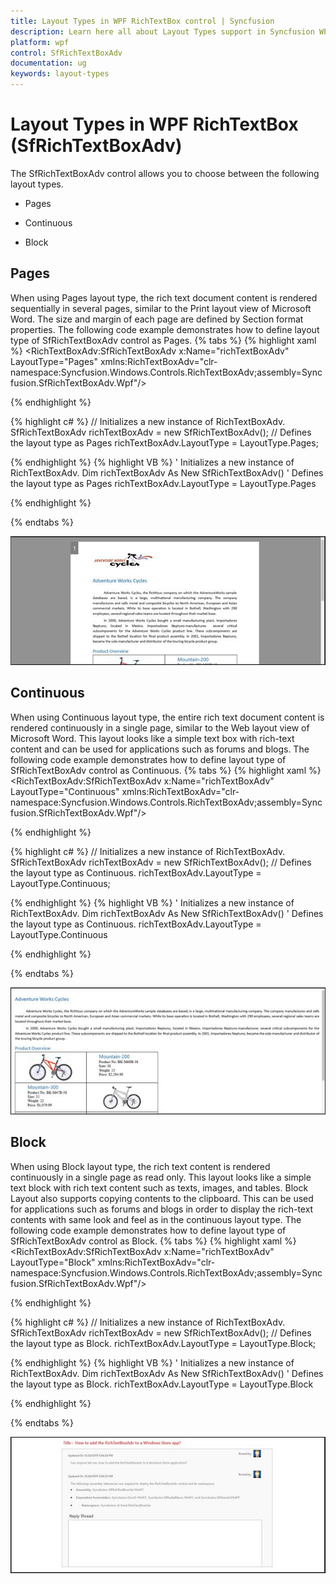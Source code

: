 ```yaml
---
title: Layout Types in WPF RichTextBox control | Syncfusion
description: Learn here all about Layout Types support in Syncfusion WPF RichTextBox (SfRichTextBoxAdv) control and more.
platform: wpf
control: SfRichTextBoxAdv
documentation: ug
keywords: layout-types
---
```

# Layout Types in WPF RichTextBox (SfRichTextBoxAdv)

The SfRichTextBoxAdv control allows you to choose between the following layout types.

* Pages

* Continuous

* Block


## Pages

When using Pages layout type, the rich text document content is rendered sequentially in several pages, similar to the Print layout view of Microsoft Word. The size and margin of each page are defined by Section format properties. 
The following code example demonstrates how to define layout type of SfRichTextBoxAdv control as Pages.
{% tabs %}
{% highlight xaml %}
<RichTextBoxAdv:SfRichTextBoxAdv x:Name="richTextBoxAdv" LayoutType="Pages"  xmlns:RichTextBoxAdv="clr-namespace:Syncfusion.Windows.Controls.RichTextBoxAdv;assembly=Syncfusion.SfRichTextBoxAdv.Wpf"/>

{% endhighlight %}

{% highlight c# %}
// Initializes a new instance of RichTextBoxAdv.
SfRichTextBoxAdv richTextBoxAdv = new SfRichTextBoxAdv();
// Defines the layout type as Pages
richTextBoxAdv.LayoutType = LayoutType.Pages;

{% endhighlight %}
{% highlight VB %}
' Initializes a new instance of RichTextBoxAdv.
Dim richTextBoxAdv As New SfRichTextBoxAdv()
' Defines the layout type as Pages
richTextBoxAdv.LayoutType = LayoutType.Pages


{% endhighlight %}

{% endtabs %}

![WPF RichTextBox with Page Layout](Layout-Types_images/wpf-richtextbox-page-layout.jpeg)

## Continuous

When using Continuous layout type, the entire rich text document content is rendered continuously in a single page, similar to the Web layout view of Microsoft Word. This layout looks like a simple text box with rich-text content and can be used for applications such as forums and blogs.
The following code example demonstrates how to define layout type of SfRichTextBoxAdv control as Continuous.
{% tabs %}
{% highlight xaml %}
<RichTextBoxAdv:SfRichTextBoxAdv x:Name="richTextBoxAdv" LayoutType="Continuous"  xmlns:RichTextBoxAdv="clr-namespace:Syncfusion.Windows.Controls.RichTextBoxAdv;assembly=Syncfusion.SfRichTextBoxAdv.Wpf"/>

{% endhighlight %}

{% highlight c# %}
// Initializes a new instance of RichTextBoxAdv.
SfRichTextBoxAdv richTextBoxAdv = new SfRichTextBoxAdv();
// Defines the layout type as Continuous.
richTextBoxAdv.LayoutType = LayoutType.Continuous;

{% endhighlight %}
{% highlight VB %}
' Initializes a new instance of RichTextBoxAdv.
Dim richTextBoxAdv As New SfRichTextBoxAdv()
' Defines the layout type as Continuous.
richTextBoxAdv.LayoutType = LayoutType.Continuous


{% endhighlight %}

{% endtabs %}

![WPF RichTextBox with Continuous Layout](Layout-Types_images/wpf-richtextbox-continuous-layout.jpeg)

## Block

When using Block layout type, the rich text content is rendered continuously in a single page as read only. This layout looks like a simple text block with rich text content such as texts, images, and tables. Block Layout also supports copying contents to the clipboard. This can be used for applications such as forums and blogs in order to display the rich-text contents with same look and feel as in the continuous layout type.
The following code example demonstrates how to define layout type of SfRichTextBoxAdv control as Block.
{% tabs %}
{% highlight xaml %}
<RichTextBoxAdv:SfRichTextBoxAdv x:Name="richTextBoxAdv" LayoutType="Block"  xmlns:RichTextBoxAdv="clr-namespace:Syncfusion.Windows.Controls.RichTextBoxAdv;assembly=Syncfusion.SfRichTextBoxAdv.Wpf"/>

{% endhighlight %}

{% highlight c# %}
// Initializes a new instance of RichTextBoxAdv.
SfRichTextBoxAdv richTextBoxAdv = new SfRichTextBoxAdv();
// Defines the layout type as Block.
richTextBoxAdv.LayoutType = LayoutType.Block;

{% endhighlight %}
{% highlight VB %}
' Initializes a new instance of RichTextBoxAdv.
Dim richTextBoxAdv As New SfRichTextBoxAdv()
' Defines the layout type as Block.
richTextBoxAdv.LayoutType = LayoutType.Block


{% endhighlight %}

{% endtabs %}

![WPF RichTextBox with Box Layout](Layout-Types_images/wpf-richtextbox-box-layout.jpeg)

